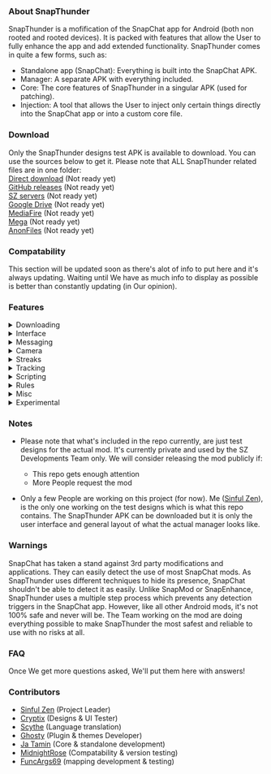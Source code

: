 ### About SnapThunder
SnapThunder is a mofification of the SnapChat app for Android (both non rooted and rooted devices). It is packed with features that allow the User to fully enhance the app and add extended functionality. SnapThunder comes in quite a few forms, such as:  
- Standalone app (SnapChat): Everything is built into the SnapChat APK.  
- Manager: A separate APK with everything included.  
- Core: The core features of SnapThunder in a singular APK (used for patching).  
- Injection: A tool that allows the User to inject only certain things directly into the SnapChat app or into a custom core file.  

### Download
Only the SnapThunder designs test APK is available to download. You can use the sources below to get it. Please note that ALL SnapThunder related files are in one folder:  
[Direct download](https://google.com/404) (Not ready yet)  
[GitHub releases](https://google.com/404) (Not ready yet)  
[SZ servers](https://google.com/404) (Not ready yet)  
[Google Drive](https://google.com/404) (Not ready yet)  
[MediaFire](https://google.com/404) (Not ready yet)  
[Mega](https://google.com/404) (Not ready yet)  
[AnonFiles](https://google.com/404) (Not ready yet)  

### Compatability
This section will be updated soon as there's alot of info to put here and it's always updating. Waiting until We have as much info to display as possible is better than constantly updating (in Our opinion).

### Features
<details closed>
  <summary>Downloading</summary>
   
`This section will be updated soon!`

</details>

<details closed>
  <summary>Interface</summary>
   
`This section will be updated soon!`

</details>

<details closed>
  <summary>Messaging</summary>
   
`This section will be updated soon!`

</details>

<details closed>
  <summary>Camera</summary>
   
`This section will be updated soon!`

</details>

<details closed>
  <summary>Streaks</summary>
   
`This section will be updated soon!`

</details>

<details closed>
  <summary>Tracking</summary>
   
`This section will be updated soon!`

</details>

<details closed>
  <summary>Scripting</summary>
   
`This section will be updated soon!`

</details>

<details closed>
  <summary>Rules</summary>
   
`This section will be updated soon!`

</details>

<details closed>
  <summary>Misc</summary>
   
`This section will be updated soon!`

</details>

<details closed>
  <summary>Experimental</summary>
   
`This section will be updated soon!`

</details>

### Notes
- Please note that what's included in the repo currently, are just test designs for the actual mod. It's currently private and used by the SZ Developments Team only. We will consider releasing the mod publicly if:  
  - This repo gets enough attention  
  - More People request the mod  
 
- Only a few People are working on this project (for now). Me ([Sinful Zen](https://github.com/SinfulZen/SnapThunder)), is the only one working on the test designs which is what this repo contains. The SnapThunder APK can be downloaded but it is only the user interface and general layout of what the actual manager looks like.

### Warnings
SnapChat has taken a stand against 3rd party modifications and applications. They can easily detect the use of most SnapChat mods. As SnapThunder uses different techniques to hide its presence, SnapChat shouldn't be able to detect it as easily. Unlike SnapMod or SnapEnhance, SnapThunder uses a multiple step process which prevents any detection triggers in the SnapChat app. However, like all other Android mods, it's not 100% safe and never will be. The Team working on the mod are doing everything possible to make SnapThunder the most safest and reliable to use with no risks at all.

### FAQ
Once We get more questions asked, We'll put them here with answers!

### Contributors
 - [Sinful Zen](https://github.com/SinfulZen/SnapThunder) (Project Leader)  
 - [Cryptix](https://github.com/SinfulZen/SnapThunder) (Designs & UI Tester)  
 - [Scythe](https://github.com/SinfulZen/SnapThunder) (Language translation)  
 - [Ghosty](https://github.com/SinfulZen/SnapThunder) (Plugin & themes Developer)  
 - [Ja Tamin](https://github.com/SinfulZen/SnapThunder) (Core & standalone development)  
 - [MidnightRose](https://github.com/SinfulZen/SnapThunder) (Compatability & version testing)  
 - [FuncArgs69](https://github.com/SinfulZen/SnapThunder) (mapping development & testing)  
